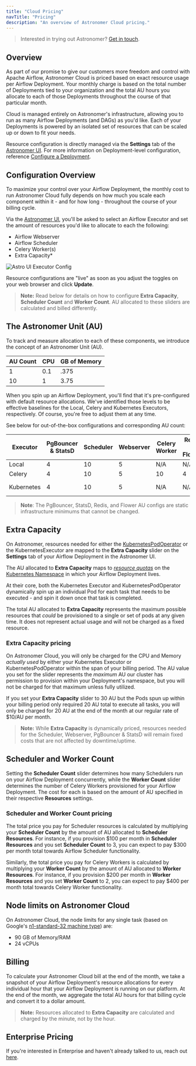 ```yaml
---
title: "Cloud Pricing"
navTitle: "Pricing"
description: "An overview of Astronomer Cloud pricing."
---
```


> Interested in trying out Astronomer? [Get in touch](https://www.astronomer.io/get-astronomer/).

## Overview

As part of our promise to give our customers more freedom and control with Apache Airflow, Astronomer Cloud is priced based on exact resource usage per Airflow Deployment. Your monthly charge is based on the total number of Deployments tied to your organization and the total AU hours you allocate to each of those Deployments throughout the course of that particular month.

Cloud is managed entirely on Astronomer's infrastructure, allowing you to run as many Airflow Deployments (and DAGs) as you'd like. Each of your Deployments is powered by an isolated set of resources that can be scaled up or down to fit your needs.

Resource configuration is directly managed via the **Settings** tab of the [Astronomer UI](https://app.gcp0001.us-east4.astronomer.io/logi). For more information on Deployment-level configuration, reference [Configure a Deployment](https://www.astronomer.io/docs/cloud/stable/deploy/configure-deployment/).

## Configuration Overview

To maximize your control over your Airflow Deployment, the monthly cost to run Astronomer Cloud fully depends on how much you scale each component within it - and for how long - throughout the course of your billing cycle.

Via the [Astronomer UI](https://app.gcp0001.us-east4.astronomer.io/login), you'll be asked to select an Airflow Executor and set the amount of resources you'd like to allocate to each the following:

- Airflow Webserver
- Airflow Scheduler
- Celery Worker(s)
- Extra Capacity*

![Astro UI Executor Config](https://assets2.astronomer.io/main/docs/astronomer-ui/v0.23-astro-UI-executor.png)

Resource configurations are "live" as soon as you adjust the toggles on your web browser and click **Update**.

> **Note:** Read below for details on how to configure **Extra Capacity**, **Scheduler Count** and **Worker Count**. AU allocated to these sliders are calculated and billed differently.

## The Astronomer Unit (AU)

To track and measure allocation to each of these components, we introduce the concept of an Astronomer Unit (AU).

| AU Count | CPU | GB of Memory |
|----------|-----|--------|
| 1 | 0.1 | .375 |
| 10 | 1 | 3.75 |

When you spin up an Airflow Deployment, you'll find that it's pre-configured with default resource allocations. We've identified those levels to be effective baselines for the Local, Celery and Kubernetes Executors, respectively. Of course, you're free to adjust them at any time.

See below for out-of-the-box configurations and corresponding AU count:

| Executor   | PgBouncer & StatsD | Scheduler | Webserver | Celery Worker | Redis & Flower | Extra Capacity | Total AU |
|------------|--------------------|-----------|-----------|---------------|----------------|----------------|----------|
| Local | 4 | 10| 5 | N/A | N/A | N/A | 19 |
| Celery | 4 | 10 | 5 | 10 | 4 | N/A | 33 |
| Kubernetes | 4 | 10 | 5 | N/A | N/A | 10 | 19 - 29 |

> **Note**: The PgBouncer, StatsD, Redis, and Flower AU configs are static infrastructure minimums that cannot be changed.

## Extra Capacity

On Astronomer, resources needed for either the [KubernetesPodOperator](/docs/cloud/stable/customize-airflow/kubepodoperator/) or the KubernetesExecutor are mapped to the **Extra Capacity** slider on the **Settings** tab of your Airflow Deployment in the Astronomer UI.

The AU allocated to **Extra Capacity** maps to [*resource quotas*](https://kubernetes.io/docs/concepts/policy/resource-quotas/) on the [Kubernetes Namespace](https://kubernetes.io/docs/concepts/overview/working-with-objects/namespaces/) in which your Airflow Deployment lives.

At their core, both the Kubernetes Executor and KubernetesPodOperator dynamically spin up an individual Pod for each task that needs to be executed - and spin it down once that task is completed.

The total AU allocated to **Extra Capacity** represents the maximum possible resources that *could* be provisioned to a single or set of pods at any given time. It does not represent actual usage and will not be charged as a fixed resource.

### Extra Capacity pricing

On Astronomer Cloud, you will only be charged for the CPU and Memory *actually used* by either your Kubernetes Executor or KubernetesPodOperator within the span of your billing period. The AU value you set for the slider represents the *maximum* AU our cluster has permission to provision within your Deployment's namespace, but you will not be charged for that maximum unless fully utilized.

If you set your **Extra Capacity** slider to 30 AU but the Pods spun up within your billing period only required 20 AU total to execute all tasks, you will only be charged for 20 AU at the end of the month at our regular rate of $10/AU per month.

> **Note:** While **Extra Capacity** is dynamically priced, resources needed for the Scheduler, Webserver, PgBouncer & StatsD will remain fixed costs that are not affected by downtime/uptime.

## Scheduler and Worker Count

Setting the **Scheduler Count** slider determines how many Schedulers run on your Airflow Deployment concurrently, while the **Worker Count** slider determines the number of Celery Workers provisioned for your Airflow Deployment. The cost for each is based on the amount of AU specified in their respective **Resources** settings.

### Scheduler and Worker Count pricing

The total price you pay for Scheduler resources is calculated by multiplying your **Scheduler Count** by the amount of AU allocated to **Scheduler Resources**. For instance, if you provision $100 per month in **Scheduler Resources** and you set **Scheduler Count** to 3, you can expect to pay $300 per month total towards Airflow Scheduler functionality.

Similarly, the total price you pay for Celery Workers is calculated by multiplying your **Worker Count** by the amount of AU allocated to **Worker Resources**.  For instance, if you provision $200 per month in **Worker Resources** and you set **Worker Count** to 2, you can expect to pay $400 per month total towards Celery Worker functionality.

## Node limits on Astronomer Cloud

On Astronomer Cloud, the node limits for any single task (based on Google's [n1-standard-32 machine type](https://cloud.google.com/compute/docs/machine-types#n1_standard_machine_types)) are:

- 90 GB of Memory/RAM
- 24 vCPUs

## Billing

To calculate your Astronomer Cloud bill at the end of the month, we take a snapshot of your Airflow Deployment's resource allocations for every individual hour that your Airflow Deployment is running on our platform. At the end of the month, we aggregate the total AU hours for that billing cycle and convert it to a dollar amount.

> **Note:** Resources allocated to **Extra Capacity** are calculated and charged by the minute, not by the hour.

## Enterprise Pricing

If you're interested in Enterprise and haven't already talked to us, reach out [here](/contact).
